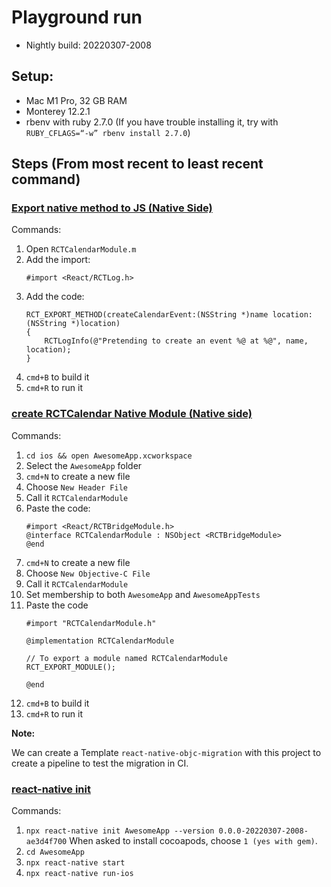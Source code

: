 # Playground run
- Nightly build: 20220307-2008

## Setup:
* Mac M1 Pro, 32 GB RAM
* Monterey 12.2.1
* rbenv with ruby 2.7.0 (If you have trouble installing it, try with `RUBY_CFLAGS=“-w” rbenv install 2.7.0`)

## Steps (From most recent to least recent command)

### [Export native method to JS (Native Side)]()
Commands:
1. Open `RCTCalendarModule.m`
1. Add the import:
    ```obj-c
    #import <React/RCTLog.h>
    ```
1. Add the code:
    ```obj-c
    RCT_EXPORT_METHOD(createCalendarEvent:(NSString *)name location:(NSString *)location)
    {
        RCTLogInfo(@"Pretending to create an event %@ at %@", name, location);
    }
    ```
1. `cmd+B` to build it
1. `cmd+R` to run it



### [create RCTCalendar Native Module (Native side)]()
Commands:
1. `cd ios && open AwesomeApp.xcworkspace`
1. Select the `AwesomeApp` folder
1. `cmd+N` to create a new file
1. Choose `New Header File`
1. Call it `RCTCalendarModule`
1. Paste the code:
   ```obj-c
   #import <React/RCTBridgeModule.h>
   @interface RCTCalendarModule : NSObject <RCTBridgeModule>
   @end
   ```
1. `cmd+N` to create a new file
1. Choose `New Objective-C File`
1. Call it `RCTCalendarModule`
1. Set membership to both `AwesomeApp` and `AwesomeAppTests`
1. Paste the code
    ```obj-c
    #import "RCTCalendarModule.h"

    @implementation RCTCalendarModule

    // To export a module named RCTCalendarModule
    RCT_EXPORT_MODULE();

    @end
    ```
1. `cmd+B` to build it
1. `cmd+R` to run it

**Note:**

We can create a Template `react-native-objc-migration` with this project to create a pipeline to test the migration in CI.

### [react-native init](4c38d7e)
Commands:
1. `npx react-native init AwesomeApp --version 0.0.0-20220307-2008-ae3d4f700` When asked to install cocoapods, choose `1 (yes with gem)`.
1. `cd AwesomeApp`
1. `npx react-native start`
1. `npx react-native run-ios`
